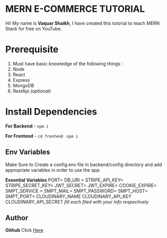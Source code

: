 # MERN E-COMMERCE TUTORIAL

Hi! My name is **Vaquar Shaikh**, I have created this tutorial to teach MERN Stack for free on YouTube.

# Prerequisite

1.  Must have basic knowledge of the following things :
2.  Node 
3.  React
4.  Express 
5.  MongoDB
6.  RestApi _(optional)_

# Install Dependencies

**For Backend** - `npm i`

**For Frontend** - `cd frontend` ` npm i`

## Env Variables

Make Sure to Create a config.env file in backend/config directory and add appropriate variables in order to use the app.

**Essential Variables**
PORT=
DB_URI =
STRIPE_API_KEY=
STRIPE_SECRET_KEY=
JWT_SECRET=
JWT_EXPIRE=
COOKIE_EXPIRE=
SMPT_SERVICE =
SMPT_MAIL=
SMPT_PASSWORD=
SMPT_HOST=
SMPT_PORT=
CLOUDINARY_NAME
CLOUDINARY_API_KEY
CLOUDINARY_API_SECRET
_fill each filed with your info respectively_

## Author

**Github** Click [Here](https://github.com/VaquarShaikh) 
